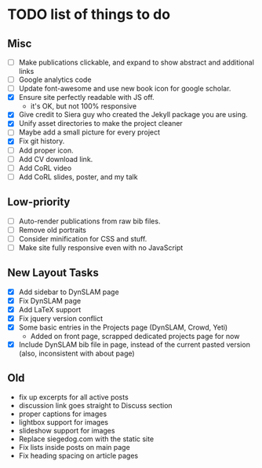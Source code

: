 TODO list of things to do
=========================

Misc
----
 * [ ] Make publications clickable, and expand to show abstract and additional links
 * [ ] Google analytics code
 * [ ] Update font-awesome and use new book icon for google scholar.
 * [X] Ensure site perfectly readable with JS off.
      - it's OK, but not 100% responsive
 * [X] Give credit to Siera guy who created the Jekyll package you are using.
 * [X] Unify asset directories to make the project cleaner
 * [ ] Maybe add a small picture for every project
 * [X] Fix git history.
 * [ ] Add proper icon.
 * [ ] Add CV download link.
 * [ ] Add CoRL video
 * [ ] Add CoRL slides, poster, and my talk

Low-priority
-----------
 * [ ] Auto-render publications from raw bib files.
 * [ ] Remove old portraits
 * [ ] Consider minification for CSS and stuff.
 * [ ] Make site fully responsive even with no JavaScript

New Layout Tasks
----------------
 * [X] Add sidebar to DynSLAM page
 * [X] Fix DynSLAM page
 * [X] Add LaTeX support
 * [X] Fix jquery version conflict
 * [X] Some basic entries in the Projects page (DynSLAM, Crowd, Yeti)
      - Added on front page, scrapped dedicated projects page for now
 * [X] Include DynSLAM bib file in page, instead of the current pasted version
     (also, inconsistent with about page)

Old
---
 * fix up excerpts for all active posts
 * discussion link goes straight to Discuss section
 * proper captions for images
 * lightbox support for images
 * slideshow support for images
 * Replace siegedog.com with the static site
 * Fix lists inside posts on main page
 * Fix heading spacing on article pages
